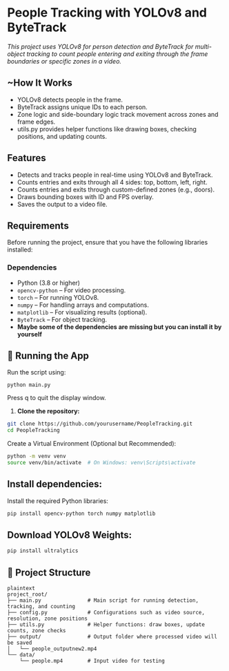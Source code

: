# People Tracking with YOLOv8 and ByteTrack
*This project uses YOLOv8 for person detection and ByteTrack for multi-object tracking to count people entering and exiting through the frame boundaries or specific zones in a video.*

## ~How It Works
- YOLOv8 detects people in the frame.
- ByteTrack assigns unique IDs to each person.
- Zone logic and side-boundary logic track movement across zones and frame edges.
- utils.py provides helper functions like drawing boxes, checking positions, and updating counts.

## Features
- Detects and tracks people in real-time using YOLOv8 and ByteTrack.
- Counts entries and exits through all 4 sides: top, bottom, left, right.
- Counts entries and exits through custom-defined zones (e.g., doors).
- Draws bounding boxes with ID and FPS overlay.
- Saves the output to a video file.

## Requirements

Before running the project, ensure that you have the following libraries installed:

### Dependencies

- Python (3.8 or higher)
- `opencv-python` – For video processing.
- `torch` – For running YOLOv8.
- `numpy` – For handling arrays and computations.
- `matplotlib` – For visualizing results (optional).
- `ByteTrack` – For object tracking.
-  **Maybe some of the dependencies are missing but you can install it by yourself**

## 🚀 Running the App
Run the script using:
```
python main.py
```
Press q to quit the display window.

1. **Clone the repository:**
```bash
git clone https://github.com/yourusername/PeopleTracking.git
cd PeopleTracking
```
Create a Virtual Environment (Optional but Recommended):

```bash
python -m venv venv
source venv/bin/activate  # On Windows: venv\Scripts\activate
```

## Install dependencies:
Install the required Python libraries:
```bash
pip install opencv-python torch numpy matplotlib
```

## Download YOLOv8 Weights:
```bash
pip install ultralytics
```

## 📂 Project Structure
```
plaintext
project_root/
├── main.py               # Main script for running detection, tracking, and counting
├── config.py             # Configurations such as video source, resolution, zone positions
├── utils.py              # Helper functions: draw boxes, update counts, zone checks
├── output/               # Output folder where processed video will be saved
│   └── people_outputnew2.mp4
└── data/
    └── people.mp4        # Input video for testing
```

